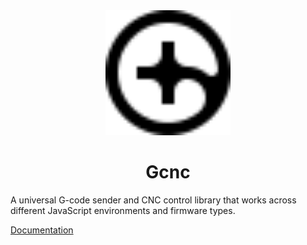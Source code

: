 <div align="center">
<img src="docs/public/gcnc.svg" width="200" alt="logo">
</div>

<h1 align="center">Gcnc</h1>

A universal G-code sender and CNC control library that works across different JavaScript environments and firmware types.

[Documentation](https://glisp.app/gcnc)
